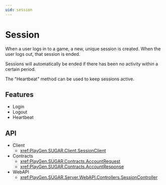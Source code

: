 ```yaml
---
uid: session
---
```


# Session
When a user logs in to a game, a new, unique session is created.
When the user logs out, that session is ended.

Sessions will automatically be ended if there has been no activity within a certain period.

The "Heartbeat" method can be used to keep sessions active.

## Features
* Login
* Logout
* Heartbeat

## API
* Client
	* <xref:PlayGen.SUGAR.Client.SessionClient>
* Contracts
	* <xref:PlayGen.SUGAR.Contracts.AccountRequest>
	* <xref:PlayGen.SUGAR.Contracts.AccountResponse>
* WebAPI
	* <xref:PlayGen.SUGAR.Server.WebAPI.Controllers.SessionController>